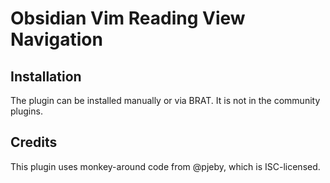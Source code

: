 # Obsidian Vim Reading View Navigation

## Installation

The plugin can be installed manually or via BRAT. It is not in the community plugins.

## Credits

This plugin uses monkey-around code from @pjeby, which is ISC-licensed.
